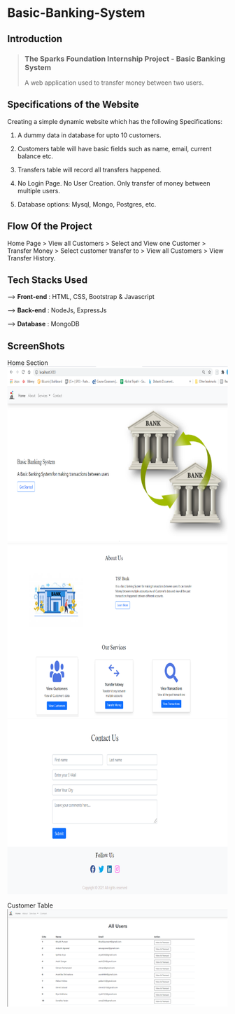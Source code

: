 
# Basic-Banking-System

## Introduction
>  ### The Sparks Foundation Internship Project - Basic Banking System
> A web application used to transfer money between two users.

## Specifications of the Website

Creating a simple dynamic website which has the following Specifications:

1. A dummy data in database for upto 10
customers. 

2. Customers table will have basic fields such as name, email,
current balance etc. 

3. Transfers table will record all transfers
happened.

4. No Login Page. No User Creation. Only transfer of money between multiple users.

5. Database options: Mysql, Mongo, Postgres, etc.
## Flow Of the Project 

Home Page > View all Customers > Select and View one Customer > Transfer Money > Select customer transfer to > View all Customers > View Transfer History.

## Tech Stacks Used

--> **Front-end** : HTML, CSS, Bootstrap & Javascript

--> **Back-end** : NodeJs, ExpressJs

--> **Database** : MongoDB

## ScreenShots

 Home Section
<img src="https://github.com/khushi-purwar/Banking-sytem/blob/master/Screenshots/ss1.png" height="400" width="700"/>
<img src="https://github.com/khushi-purwar/Banking-sytem/blob/master/Screenshots/ss2.png" height="400" width="700"/>
<img src="https://github.com/khushi-purwar/Banking-sytem/blob/master/Screenshots/ss3.png" height="400" width="700"/>

 Customer Table
<img src="https://github.com/khushi-purwar/Banking-sytem/blob/master/Screenshots/ss4.png"/>
